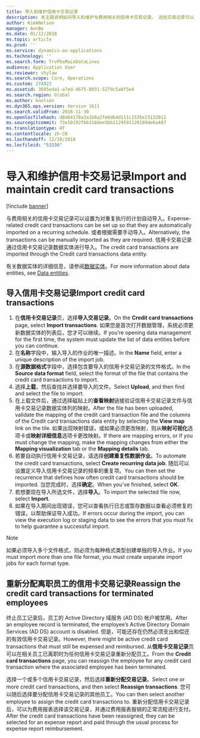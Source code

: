 ```yaml
---
title: 导入和维护信用卡交易记录
description: 本主题说明如何导入和维护与费用相关的信用卡交易记录。 这些交易记录可以设置为对重复执行的计划自动导入或根据需要手动导入。
author: KimANelson
manager: AnnBe
ms.date: 01/12/2018
ms.topic: article
ms.prod: ''
ms.service: dynamics-ax-applications
ms.technology: ''
ms.search.form: TrvPbsMainDataLines
audience: Application User
ms.reviewer: shylaw
ms.search.scope: Core, Operations
ms.custom: 274023
ms.assetid: 3605eda1-a7ed-4675-8031-5279c5a8f5e4
ms.search.region: Global
ms.author: knelson
ms.dyn365.ops.version: Version 1611
ms.search.validFrom: 2016-11-30
ms.openlocfilehash: d8d64170a3a1b0a2fe6d64d111c1535e23122011
ms.sourcegitcommit: 73e10192fb6318dee5bb1129591120199de6a487
ms.translationtype: HT
ms.contentlocale: zh-CN
ms.lasthandoff: 12/20/2018
ms.locfileid: "53156"
---
```

# <a name="import-and-maintain-credit-card-transactions"></a><span data-ttu-id="e4df3-104">导入和维护信用卡交易记录</span><span class="sxs-lookup"><span data-stu-id="e4df3-104">Import and maintain credit card transactions</span></span>

[!include [banner](../includes/banner.md)]

<span data-ttu-id="e4df3-105">与费用相关的信用卡交易记录可以设置为对重复执行的计划自动导入。</span><span class="sxs-lookup"><span data-stu-id="e4df3-105">Expense-related credit card transactions can be set up so that they are automatically imported on a recurring schedule.</span></span> <span data-ttu-id="e4df3-106">或者根据需要手动导入。</span><span class="sxs-lookup"><span data-stu-id="e4df3-106">Alternatively, the transactions can be manually imported as they are required.</span></span> <span data-ttu-id="e4df3-107">信用卡交易记录通过信用卡交易记录数据实体进行导入。</span><span class="sxs-lookup"><span data-stu-id="e4df3-107">The credit card transactions are imported through the Credit card transactions data entity.</span></span>

<span data-ttu-id="e4df3-108">有关数据实体的详细信息，请参阅[数据实体](../../dev-itpro/data-entities/data-entities.md)。</span><span class="sxs-lookup"><span data-stu-id="e4df3-108">For more information about data entities, see [Data entities](../../dev-itpro/data-entities/data-entities.md).</span></span>

## <a name="import-credit-card-transactions"></a><span data-ttu-id="e4df3-109">导入信用卡交易记录</span><span class="sxs-lookup"><span data-stu-id="e4df3-109">Import credit card transactions</span></span>

1. <span data-ttu-id="e4df3-110">在**信用卡交易记录**页，选择**导入交易记录**。</span><span class="sxs-lookup"><span data-stu-id="e4df3-110">On the **Credit card transactions** page, select **Import transactions**.</span></span> <span data-ttu-id="e4df3-111">如果您是首次打开数据管理，系统必须更新数据实体的列表后，您才可以继续。</span><span class="sxs-lookup"><span data-stu-id="e4df3-111">If you’re opening data management for the first time, the system must update the list of data entities before you can continue.</span></span>
2. <span data-ttu-id="e4df3-112">在**名称**字段中，输入导入的作业的唯一描述。</span><span class="sxs-lookup"><span data-stu-id="e4df3-112">In the **Name** field, enter a unique description of the import job.</span></span>
3. <span data-ttu-id="e4df3-113">在**源数据格式**字段中，选择包含要导入的信用卡交易记录的文件格式。</span><span class="sxs-lookup"><span data-stu-id="e4df3-113">In the **Source data format** field, select the format of the file that contains the credit card transactions to import.</span></span>
4. <span data-ttu-id="e4df3-114">选择**上载**，然后查找并选择要导入的文件。</span><span class="sxs-lookup"><span data-stu-id="e4df3-114">Select **Upload**, and then find and select the file to import.</span></span>
5. <span data-ttu-id="e4df3-115">在上载文件后，通过选择磁贴上的**查看映射**链接验证信用卡交易记录文件与信用卡交易记录数据实体列的映射。</span><span class="sxs-lookup"><span data-stu-id="e4df3-115">After the file has been uploaded, validate the mapping of the credit card transaction file and the columns of the Credit card transactions data entity by selecting the **View map** link on the tile.</span></span> <span data-ttu-id="e4df3-116">如果出现映射错误，或如果必须更改映射，则从**映射可视化**选项卡或**映射详细信息**选项卡更改映射。</span><span class="sxs-lookup"><span data-stu-id="e4df3-116">If there are mapping errors, or if you must change the mapping, make the mapping changes from either the **Mapping visualization** tab or the **Mapping details** tab.</span></span>
6. <span data-ttu-id="e4df3-117">若要自动执行信用卡交易记录，请选择**创建重复性数据作业**。</span><span class="sxs-lookup"><span data-stu-id="e4df3-117">To automate the credit card transactions, select **Create recurring data job**.</span></span> <span data-ttu-id="e4df3-118">随后可以设置定义导入信用卡交易记录的频率的重复项。</span><span class="sxs-lookup"><span data-stu-id="e4df3-118">You can then set the recurrence that defines how often credit card transactions should be imported.</span></span> <span data-ttu-id="e4df3-119">当您完成时，选择**确定**。</span><span class="sxs-lookup"><span data-stu-id="e4df3-119">When you’ve finished, select **OK**.</span></span>
7. <span data-ttu-id="e4df3-120">若想要现在导入所选文件，选择**导入**。</span><span class="sxs-lookup"><span data-stu-id="e4df3-120">To import the selected file now, select **Import**.</span></span>
8. <span data-ttu-id="e4df3-121">如果在导入期间出现错误，您可以查看执行日志或暂存数据以查看必须修复的错误，以帮助保证导入成功。</span><span class="sxs-lookup"><span data-stu-id="e4df3-121">If errors occur during the import, you can view the execution log or staging data to see the errors that you must fix to help guarantee a successful import.</span></span>

> [!NOTE]
> <span data-ttu-id="e4df3-122">如果必须导入多个文件格式，则必须为每种格式类型创建单独的导入作业。</span><span class="sxs-lookup"><span data-stu-id="e4df3-122">If you must import more than one file format, you must create separate import jobs for each format type.</span></span>

## <a name="reassign-the-credit-card-transactions-for-terminated-employees"></a><span data-ttu-id="e4df3-123">重新分配离职员工的信用卡交易记录</span><span class="sxs-lookup"><span data-stu-id="e4df3-123">Reassign the credit card transactions for terminated employees</span></span>

<span data-ttu-id="e4df3-124">终止员工记录后，员工的 Active Directory 域服务 (AD DS) 帐户被禁用。</span><span class="sxs-lookup"><span data-stu-id="e4df3-124">After an employee record is terminated, the employee’s Active Directory Domain Services (AD DS) account is disabled.</span></span> <span data-ttu-id="e4df3-125">但是，可能还存在仍然必须支出和偿还的有效信用卡交易记录。</span><span class="sxs-lookup"><span data-stu-id="e4df3-125">However, there might be active credit card transactions that must still be expensed and reimbursed.</span></span> <span data-ttu-id="e4df3-126">从**信用卡交易记录**页可以在相关员工已离职时为任何信用卡交易记录重新分配员工。</span><span class="sxs-lookup"><span data-stu-id="e4df3-126">From the **Credit card transactions** page, you can reassign the employee for any credit card transaction where the associated employee has been terminated.</span></span>

<span data-ttu-id="e4df3-127">选择一个或多个信用卡交易记录，然后选择**重新分配交易记录**。</span><span class="sxs-lookup"><span data-stu-id="e4df3-127">Select one or more credit card transactions, and then select **Reassign transactions**.</span></span> <span data-ttu-id="e4df3-128">您可以随后选择要分配信用卡交易记录的其他员工。</span><span class="sxs-lookup"><span data-stu-id="e4df3-128">You can then select another employee to assign the credit card transactions to.</span></span> <span data-ttu-id="e4df3-129">重新分配信用卡交易记录后，可以为费用报表选择该交易记录，并通过费用报表报销的正常流程进行支付。</span><span class="sxs-lookup"><span data-stu-id="e4df3-129">After the credit card transactions have been reassigned, they can be selected for an expense report and paid through the usual process for expense report reimbursement.</span></span>
